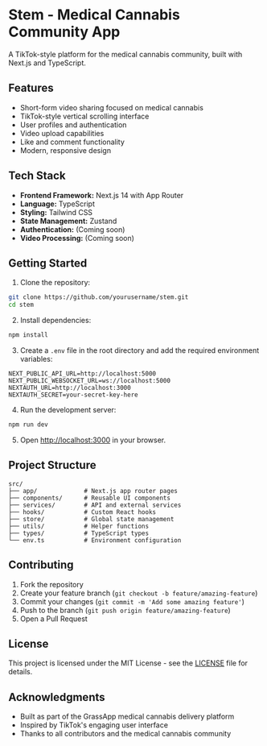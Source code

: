 # Stem - Medical Cannabis Community App

A TikTok-style platform for the medical cannabis community, built with Next.js and TypeScript.

## Features

- Short-form video sharing focused on medical cannabis
- TikTok-style vertical scrolling interface
- User profiles and authentication
- Video upload capabilities
- Like and comment functionality
- Modern, responsive design

## Tech Stack

- **Frontend Framework:** Next.js 14 with App Router
- **Language:** TypeScript
- **Styling:** Tailwind CSS
- **State Management:** Zustand
- **Authentication:** (Coming soon)
- **Video Processing:** (Coming soon)

## Getting Started

1. Clone the repository:
```bash
git clone https://github.com/yourusername/stem.git
cd stem
```

2. Install dependencies:
```bash
npm install
```

3. Create a `.env` file in the root directory and add the required environment variables:
```env
NEXT_PUBLIC_API_URL=http://localhost:5000
NEXT_PUBLIC_WEBSOCKET_URL=ws://localhost:5000
NEXTAUTH_URL=http://localhost:3000
NEXTAUTH_SECRET=your-secret-key-here
```

4. Run the development server:
```bash
npm run dev
```

5. Open [http://localhost:3000](http://localhost:3000) in your browser.

## Project Structure

```
src/
├── app/             # Next.js app router pages
├── components/      # Reusable UI components
├── services/        # API and external services
├── hooks/           # Custom React hooks
├── store/           # Global state management
├── utils/           # Helper functions
├── types/           # TypeScript types
└── env.ts           # Environment configuration
```

## Contributing

1. Fork the repository
2. Create your feature branch (`git checkout -b feature/amazing-feature`)
3. Commit your changes (`git commit -m 'Add some amazing feature'`)
4. Push to the branch (`git push origin feature/amazing-feature`)
5. Open a Pull Request

## License

This project is licensed under the MIT License - see the [LICENSE](LICENSE) file for details.

## Acknowledgments

- Built as part of the GrassApp medical cannabis delivery platform
- Inspired by TikTok's engaging user interface
- Thanks to all contributors and the medical cannabis community

